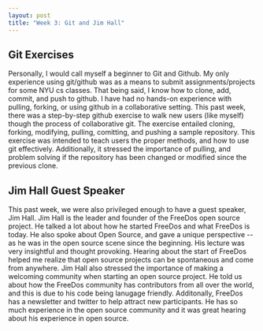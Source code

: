 ```yaml
---
layout: post
title: "Week 3: Git and Jim Hall"
---
```


## Git Exercises
Personally, I would call myself a beginner to Git and Github. My only experience using git/github was as a means to submit assignments/projects for some NYU cs classes. That being said, I know how to clone, add, commit, and push to github. I have had no hands-on experience with pulling, forking, or using github in a collaborative setting. <!--more--> This past week, there was a step-by-step github exercise to walk new users (like myself) though the process of collaborative git. The exercise entailed cloning, forking, modifying, pulling, comitting, and pushing a sample repository. This exercise was intended to teach users the proper methods, and how to use git effectively. Additionally, it stressed the importance of pulling, and problem solving if the repository has been changed or modified since the previous clone. 

## Jim Hall Guest Speaker
This past week, we were also privileged enough to have a guest speaker, Jim Hall. Jim Hall is the leader and founder of the FreeDos open source project. He talked a lot about how he started FreeDos and what FreeDos is today. He also spoke about Open Source, and gave a unique perspective -- as he was in the open source scene since the beginning. His lecture was very insightful and thought provoking. Hearing about the start of FreeDos helped me realize that open source projects can be spontaneous and come from anywhere. Jim Hall also stressed the importance of making a welcoming community when starting an open source project. He told us about how the FreeDos community has contributors from all over the world, and this is due to his code being lanugage friendly. Additonally, FreeDos has a newsletter and twitter to help attract new participants. He has so much experience in the open source community and it was great hearing about his experience in open source.
